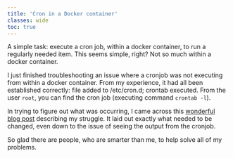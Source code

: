 ```yaml
---		
title: 'Cron in a Docker container'
classes: wide
toc: true
---
```


A simple task: execute a cron job, within a docker container, to run a regularly needed item.  This seems simple, right?  Not so much within a docker container.  

I just finished troubleshooting an issue where a cronjob was not executing from within a docker container.  From my experience, it had all been established correctly: file added to /etc/cron.d; crontab executed.  From the user `root`, you can find the cron job (executing command `crontab -l`).  

In trying to figure out what was occurring, I came across this [wonderful blog post](https://blog.thesparktree.com/cron-in-docker) describing my struggle.  It laid out exactly what needed to be changed, even down to the issue of seeing the output from the cronjob.  

So glad there are people, who are smarter than me, to help solve all of my problems.  